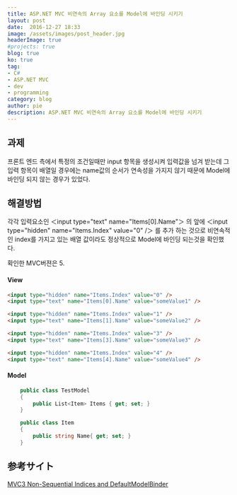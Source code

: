 ```yaml
---
title: ASP.NET MVC 비연속의 Array 요소를 Model에 바인딩 시키기 
layout: post
date:  2016-12-27 18:33
image: /assets/images/post_header.jpg
headerImage: true
#projects: true
blog: true
ko: true
tag:
- C#
- ASP.NET MVC
- dev
- programming
category: blog
author: pie
description: ASP.NET MVC 비연속의 Array 요소를 Model에 바인딩 시키기
---
```

## 과제

프론트 엔드 측에서 특정의 조건일때만 input 항목을 생성시켜 입력값을 넘겨 받는데 그 입력 항목이 배열일 경우에는 
name값의 순서가 연속성을 가지지 않기 때문에 Model에 바인딩 되지 않는 경우가 있었다.


## 해결방법

각각 입력요소인 ＜input type="text" name="Items[0].Name"＞ 의 앞에 ＜input type="hidden" name="Items.Index" value="0" /＞
를 추가 하는 것으로 비연속적인 index를 가지고 있는 배열 값이라도 정상적으로 Model에 바인딩 되는것을 확인했다.

확인한 MVC버젼은 5.

#### View
```html
<input type="hidden" name="Items.Index" value="0" />
<input type="text" name="Items[0].Name" value="someValue1" />

<input type="hidden" name="Items.Index" value="1" />
<input type="text" name="Items[1].Name" value="someValue2" />

<input type="hidden" name="Items.Index" value="3" />
<input type="text" name="Items[3].Name" value="someValue3" />

<input type="hidden" name="Items.Index" value="4" />
<input type="text" name="Items[4].Name" value="someValue4" />
```


#### Model
```cs
    public class TestModel
    {
        public List<Item> Items { get; set; }
    }

    public class Item
    {
        public string Name{ get; set; }
    }

```

## 参考サイト
[MVC3 Non-Sequential Indices and DefaultModelBinder](http://stackoverflow.com/a/8598287)
